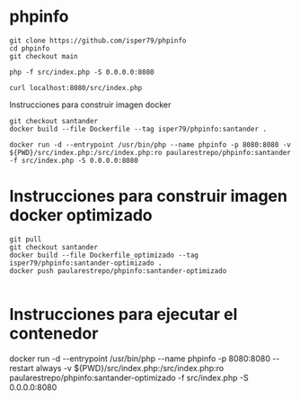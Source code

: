 # phpinfo

```
git clone https://github.com/isper79/phpinfo
cd phpinfo
git checkout main
```
```
php -f src/index.php -S 0.0.0.0:8080
```
```
curl localhost:8080/src/index.php
```
Instrucciones para construir imagen docker
```
git checkout santander
docker build --file Dockerfile --tag isper79/phpinfo:santander .
```
```
docker run -d --entrypoint /usr/bin/php --name phpinfo -p 8080:8080 -v ${PWD}/src/index.php:/src/index.php:ro paularestrepo/phpinfo:santander -f src/index.php -S 0.0.0.0:8080

```
# Instrucciones para construir imagen docker optimizado
```
git pull
git checkout santander
docker build --file Dockerfile_optimizado --tag isper79/phpinfo:santander-optimizado .
docker push paularestrepo/phpinfo:santander-optimizado
```
```
```
# Instrucciones para ejecutar el contenedor 

docker run -d --entrypoint /usr/bin/php --name phpinfo -p 8080:8080 --restart always -v ${PWD}/src/index.php:/src/index.php:ro paularestrepo/phpinfo:santander-optimizado -f src/index.php -S 0.0.0.0:8080
```
```

